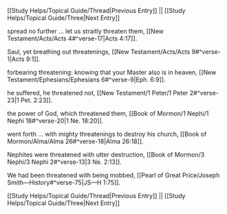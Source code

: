 [[Study Helps/Topical Guide/Thread|Previous Entry]]  ||  [[Study Helps/Topical Guide/Three|Next Entry]]

 spread no further ... let us straitly threaten them, [[New Testament/Acts/Acts 4#^verse-17|Acts 4:17]].

 Saul, yet breathing out threatenings, [[New Testament/Acts/Acts 9#^verse-1|Acts 9:1]].

 forbearing threatening: knowing that your Master also is in heaven, [[New Testament/Ephesians/Ephesians 6#^verse-9|Eph. 6:9]].

 he suffered, he threatened not, [[New Testament/1 Peter/1 Peter 2#^verse-23|1 Pet. 2:23]].

 the power of God, which threatened them, [[Book of Mormon/1 Nephi/1 Nephi 18#^verse-20|1 Ne. 18:20]].

 went forth ... with mighty threatenings to destroy his church, [[Book of Mormon/Alma/Alma 26#^verse-18|Alma 26:18]].

 Nephites were threatened with utter destruction, [[Book of Mormon/3 Nephi/3 Nephi 2#^verse-13|3 Ne. 2:13]].

 We had been threatened with being mobbed, [[Pearl of Great Price/Joseph Smith—History#^verse-75|JS—H 1:75]].

[[Study Helps/Topical Guide/Thread|Previous Entry]]  ||  [[Study Helps/Topical Guide/Three|Next Entry]]